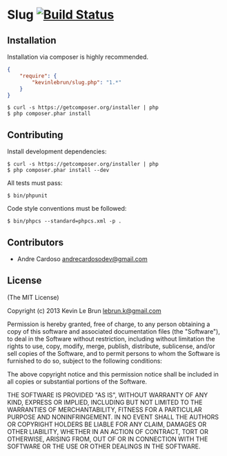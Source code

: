 # Slug [![Build Status](https://secure.travis-ci.org/kevinlebrun/slug.php.png)](http://travis-ci.org/kevinlebrun/slug.php?branch=master)

## Installation

Installation via composer is highly recommended.

```json
{
    "require": {
        "kevinlebrun/slug.php": "1.*"
    }
}
```

    $ curl -s https://getcomposer.org/installer | php
    $ php composer.phar install

## Contributing

Install development dependencies:

    $ curl -s https://getcomposer.org/installer | php
    $ php composer.phar install --dev

All tests must pass:

    $ bin/phpunit

Code style conventions must be followed:

    $ bin/phpcs --standard=phpcs.xml -p .

## Contributors

* Andre Cardoso <andrecardosodev@gmail.com>

## License

(The MIT License)

Copyright (c) 2013 Kevin Le Brun <lebrun.k@gmail.com>

Permission is hereby granted, free of charge, to any person obtaining a copy
of this software and associated documentation files (the "Software"), to deal
in the Software without restriction, including without limitation the rights
to use, copy, modify, merge, publish, distribute, sublicense, and/or sell
copies of the Software, and to permit persons to whom the Software is
furnished to do so, subject to the following conditions:

The above copyright notice and this permission notice shall be included in
all copies or substantial portions of the Software.

THE SOFTWARE IS PROVIDED "AS IS", WITHOUT WARRANTY OF ANY KIND, EXPRESS OR
IMPLIED, INCLUDING BUT NOT LIMITED TO THE WARRANTIES OF MERCHANTABILITY,
FITNESS FOR A PARTICULAR PURPOSE AND NONINFRINGEMENT. IN NO EVENT SHALL THE
AUTHORS OR COPYRIGHT HOLDERS BE LIABLE FOR ANY CLAIM, DAMAGES OR OTHER
LIABILITY, WHETHER IN AN ACTION OF CONTRACT, TORT OR OTHERWISE, ARISING FROM,
OUT OF OR IN CONNECTION WITH THE SOFTWARE OR THE USE OR OTHER DEALINGS IN
THE SOFTWARE.
